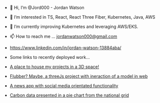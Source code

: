 - 👋 Hi, I’m @Jord000 - Jordan Watson
- 👀 I’m interested in TS, React, React Three Fiber, Kubernetes, Java, AWS
- 🌱 I’m currently improving Kubernetes and leveraging AWS/EKS. 
- 📫 How to reach me ... jordanwatson000@gmail.com
- https://www.linkedin.com/in/jordan-watson-13884aba/

- Some links to recently deployed work...
- [A place to house my projects in a 3D space!](https://jordanwatson.netlify.app/)
- [Flubber? Maybe, a threeJs project with ineraction of a model in web](https://isthisflubber-react3f.netlify.app/)
- [A news app with social media orientated functionality](https://thenewsjw.netlify.app/)
- [Carbon data presented in a pie chart from the national grid](https://carbon-data-pie.netlify.app/)
